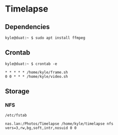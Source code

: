 # Timelapse

## Dependencies

```
kyle@duat:~ $ sudo apt install ffmpeg
```

## Crontab

```
kyle@duat:~ $ crontab -e
```

```
* * * * * /home/kyle/frame.sh
0 0 * * * /home/kyle/video.sh
```

## Storage

### NFS

`/etc/fstab`

```
nas.lan:/Photos/Timelapse /home/kyle/timelapse nfs vers=3,rw,bg,soft,intr,nosuid 0 0
```